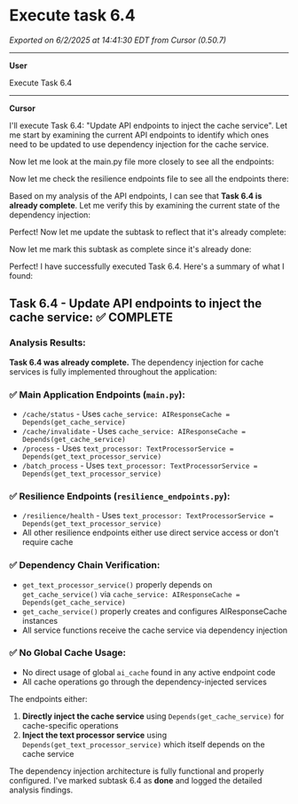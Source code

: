 # Execute task 6.4
_Exported on 6/2/2025 at 14:41:30 EDT from Cursor (0.50.7)_

---

**User**

Execute Task 6.4

---

**Cursor**

I'll execute Task 6.4: "Update API endpoints to inject the cache service". Let me start by examining the current API endpoints to identify which ones need to be updated to use dependency injection for the cache service.

Now let me look at the main.py file more closely to see all the endpoints:

Now let me check the resilience endpoints file to see all the endpoints there:

Based on my analysis of the API endpoints, I can see that **Task 6.4 is already complete**. Let me verify this by examining the current state of the dependency injection:

Perfect! Now let me update the subtask to reflect that it's already complete:

Now let me mark this subtask as complete since it's already done:

Perfect! I have successfully executed Task 6.4. Here's a summary of what I found:

## Task 6.4 - Update API endpoints to inject the cache service: ✅ COMPLETE

### Analysis Results:

**Task 6.4 was already complete.** The dependency injection for cache services is fully implemented throughout the application:

### ✅ **Main Application Endpoints (`main.py`):**
- `/cache/status` - Uses `cache_service: AIResponseCache = Depends(get_cache_service)`
- `/cache/invalidate` - Uses `cache_service: AIResponseCache = Depends(get_cache_service)`
- `/process` - Uses `text_processor: TextProcessorService = Depends(get_text_processor_service)`
- `/batch_process` - Uses `text_processor: TextProcessorService = Depends(get_text_processor_service)`

### ✅ **Resilience Endpoints (`resilience_endpoints.py`):**
- `/resilience/health` - Uses `text_processor: TextProcessorService = Depends(get_text_processor_service)`
- All other resilience endpoints either use direct service access or don't require cache

### ✅ **Dependency Chain Verification:**
- `get_text_processor_service()` properly depends on `get_cache_service()` via `cache_service: AIResponseCache = Depends(get_cache_service)`
- `get_cache_service()` properly creates and configures AIResponseCache instances
- All service functions receive the cache service via dependency injection

### ✅ **No Global Cache Usage:**
- No direct usage of global `ai_cache` found in any active endpoint code
- All cache operations go through the dependency-injected services

The endpoints either:
1. **Directly inject the cache service** using `Depends(get_cache_service)` for cache-specific operations
2. **Inject the text processor service** using `Depends(get_text_processor_service)` which itself depends on the cache service

The dependency injection architecture is fully functional and properly configured. I've marked subtask 6.4 as **done** and logged the detailed analysis findings.

